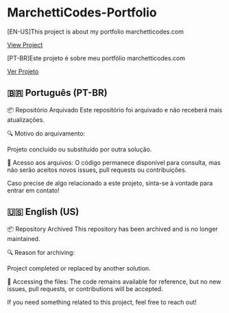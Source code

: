 # MarchettiCodes-Portfolio
<p>[EN-US]This project is about my portfolio marchetticodes.com</p>
<a href="https://matheuslmarchetti.github.io/MarchettiCodes-Portfolio/" target="_blank">View Project</a>
<p>[PT-BR]Este projeto é sobre meu portfólio marchetticodes.com</p>
<a href="https://matheuslmarchetti.github.io/MarchettiCodes-Portfolio/" target="_blank">Ver Projeto</a>


## 🇧🇷 Português (PT-BR)

📦 Repositório Arquivado
Este repositório foi arquivado e não receberá mais atualizações.

🔍 Motivo do arquivamento:

Projeto concluído ou substituído por outra solução.

📂 Acesso aos arquivos:
O código permanece disponível para consulta, mas não serão aceitos novos issues, pull requests ou contribuições.

Caso precise de algo relacionado a este projeto, sinta-se à vontade para entrar em contato!

## 🇺🇸 English (US)

📦 Repository Archived
This repository has been archived and is no longer maintained.

🔍 Reason for archiving:

Project completed or replaced by another solution.

📂 Accessing the files:
The code remains available for reference, but no new issues, pull requests, or contributions will be accepted.

If you need something related to this project, feel free to reach out!
